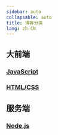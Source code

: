 ```yaml
---
sidebar: auto
collapsable: auto
title: 博客分类
lang: zh-CN
---
```


## 大前端
### [JavaScript](/front/JavaScript/ "JavaScript")
### [HTML/CSS](/front/HTMLCSS/ "HTMLCSS")


## 服务端
### [Node.js](/server/nodejs/ "Node.js")

